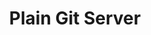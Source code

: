 ---
title: Plain Git Server
categories:
  - other
docs:
  - id: java
    url: https://github.com/sparsick/testcontainers-git
    isThirdParty: true
    example: |
      ```java
      var gitServer = 
            new GitServerContainer(DockerImageName.parse("rockstorm/git-server:2.38"))
                    .withGitRepo("testRepo") // overwrite the default git repository name
                    .withGitPassword("12345"); // overwrite the default git password
      gitServer.start();
      ```
description: |
   Git is a free and open source distributed version control system designed to handle everything from small to very large projects with speed and efficiency. 
---